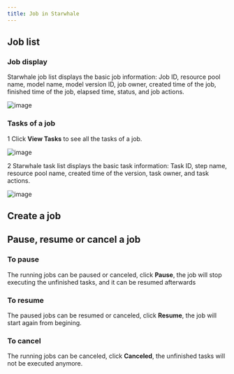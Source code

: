 ```yaml
---
title: Job in Starwhale
---
```


## Job list

### Job display

Starwhale job list displays the basic job information: Job ID, resource pool name, model name, model version ID, job owner, created time of the job, finished time of the job, elapsed time, status, and job actions.

![image](https://user-images.githubusercontent.com/101299635/236595086-b1a9e3e0-5da3-443e-aa85-d69062edf70d.png)

### Tasks of a job

1 Click **View Tasks** to see all the tasks of a job.

![image](https://user-images.githubusercontent.com/101299635/236595329-d92c8002-ce5c-47dd-8a73-603698f41694.png)

2 Starwhale task list displays the basic task information: Task ID, step name, resource pool name, created time of the version, task owner, and task actions.

![image](https://user-images.githubusercontent.com/101299635/236595455-a9ace487-d4a3-48f3-b73d-e1f3ddd9aab7.png)

## Create a job 

## Pause, resume or cancel a job

### To pause

The running jobs can be paused or canceled, click **Pause**, the job will stop executing the unfinished tasks, and it can be resumed afterwards

### To resume

The paused jobs can be resumed or canceled, click **Resume**, the job will start again from begining.

### To cancel

The running jobs can be canceled, click **Canceled**, the unfinished tasks will not be executed anymore.
